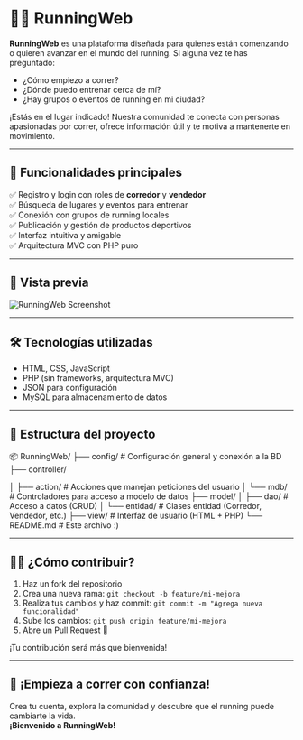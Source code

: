 # 🏃‍♂️ RunningWeb

**RunningWeb** es una plataforma diseñada para quienes están comenzando o quieren avanzar en el mundo del running. Si alguna vez te has preguntado:  
- ¿Cómo empiezo a correr?  
- ¿Dónde puedo entrenar cerca de mí?  
- ¿Hay grupos o eventos de running en mi ciudad?

¡Estás en el lugar indicado! Nuestra comunidad te conecta con personas apasionadas por correr, ofrece información útil y te motiva a mantenerte en movimiento.

---

## 🚀 Funcionalidades principales

✅ Registro y login con roles de **corredor** y **vendedor**  
✅ Búsqueda de lugares y eventos para entrenar  
✅ Conexión con grupos de running locales  
✅ Publicación y gestión de productos deportivos  
✅ Interfaz intuitiva y amigable  
✅ Arquitectura MVC con PHP puro

---

## 📸 Vista previa

![RunningWeb Screenshot](https://www.runtastic.com/training-plans/running/walk-to-run?lang=es)

---

## 🛠️ Tecnologías utilizadas

- HTML, CSS, JavaScript
- PHP (sin frameworks, arquitectura MVC)
- JSON para configuración
- MySQL para almacenamiento de datos

---

## 📁 Estructura del proyecto
📦 RunningWeb/
├── config/ # Configuración general y conexión a la BD
├── controller/

│ ├── action/ # Acciones que manejan peticiones del usuario
│ └── mdb/ # Controladores para acceso a modelo de datos
├── model/
│ ├── dao/ # Acceso a datos (CRUD)
│ └── entidad/ # Clases entidad (Corredor, Vendedor, etc.)
├── view/ # Interfaz de usuario (HTML + PHP)
└── README.md # Este archivo :)

---

## 🧑‍💻 ¿Cómo contribuir?

1. Haz un fork del repositorio  
2. Crea una nueva rama: `git checkout -b feature/mi-mejora`  
3. Realiza tus cambios y haz commit: `git commit -m "Agrega nueva funcionalidad"`  
4. Sube los cambios: `git push origin feature/mi-mejora`  
5. Abre un Pull Request 🧵

¡Tu contribución será más que bienvenida!

---

## 🏁 ¡Empieza a correr con confianza!

Crea tu cuenta, explora la comunidad y descubre que el running puede cambiarte la vida.  
**¡Bienvenido a RunningWeb!**
